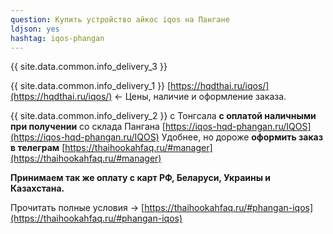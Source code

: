 ```yaml
---
question: Купить устройство айкос iqos на Пангане
ldjson: yes
hashtag: iqos-phangan
---
```


{{ site.data.common.info_delivery_3 }}

{{ site.data.common.info_delivery_1 }} [https://hqdthai.ru/iqos/](https://hqdthai.ru/iqos/) <- Цены, наличие и оформление заказа.

{{ site.data.common.info_delivery_2 }} с Тонгсала **с оплатой наличными при получении** со склада Пангана [https://iqos-hqd-phangan.ru/IQOS](https://iqos-hqd-phangan.ru/IQOS)
Удобнее, но дороже **оформить заказ в телеграм** [https://thaihookahfaq.ru/#manager](https://thaihookahfaq.ru/#manager)

**Принимаем так же оплату с карт РФ, Беларуси, Украины и Казахстана.**

Прочитать полные условия -> [https://thaihookahfaq.ru/#phangan-iqos](https://thaihookahfaq.ru/#phangan-iqos)
